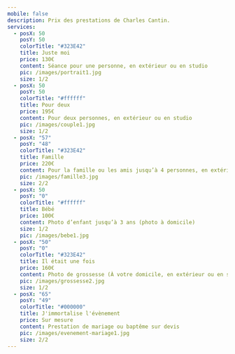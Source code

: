 ```yaml
---
mobile: false
description: Prix des prestations de Charles Cantin.
services:
  - posX: 50
    posY: 50
    colorTitle: "#323E42"
    title: Juste moi
    price: 130€
    content: Séance pour une personne, en extérieur ou en studio
    pic: /images/portrait1.jpg
    size: 1/2
  - posX: 50
    posY: 50
    colorTitle: "#ffffff"
    title: Pour deux
    price: 195€
    content: Pour deux personnes, en extérieur ou en studio
    pic: /images/couple1.jpg
    size: 1/2
  - posX: "57"
    posY: "48"
    colorTitle: "#323E42"
    title: Famille
    price: 220€
    content: Pour la famille ou les amis jusqu’à 4 personnes, en extérieur ou en studio 30 euros en supplément par personne au-delà de 4 (hormis enfant jusqu’à 2 ans)
    pic: /images/famille3.jpg
    size: 2/2
  - posX: 50
    posY: "0"
    colorTitle: "#ffffff"
    title: Bébé
    price: 100€
    content: Photo d’enfant jusqu’à 3 ans (photo à domicile)
    size: 1/2
    pic: /images/bebe1.jpg
  - posX: "50"
    posY: "0"
    colorTitle: "#323E42"
    title: Il était une fois
    price: 160€
    content: Photo de grossesse (À votre domicile, en extérieur ou en studio)
    pic: /images/grossesse2.jpg
    size: 1/2
  - posX: "65"
    posY: "49"
    colorTitle: "#000000"
    title: J'immortalise l'évènement
    price: Sur mesure
    content: Prestation de mariage ou baptême sur devis
    pic: /images/evenement-mariage1.jpg
    size: 2/2
---
```

